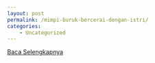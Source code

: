 ```yaml
---
layout: post
permalink: /mimpi-buruk-bercerai-dengan-istri/
categories:
    - Uncategorized
---
```


[Baca Selengkapnya](/09)